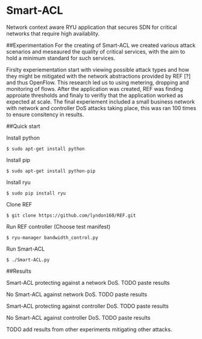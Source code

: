 # Smart-ACL
Network context aware RYU application that secures SDN for critical networks that require high availablity.


##Experimentation
For the creating of Smart-ACL we created various attack scenarios and meseaured the quality of critical services, with the aim to hold a minimum standard for such services.

Firslty experiementation start with viewing possible attack types and how they might be mitigated with the network abstractions provided by REF [?] and thus OpenFlow. This research led us to using metering, dropping and monitoring of flows. After the application was created, REF was finding approiate thresholds and finaly to verifiy that the application worked as expected at scale. The final experiement included a small business network with network and controller DoS attacks taking place, this was ran 100 times to ensure consitency in results.

##Quick start

Install python

`$ sudo apt-get install python`

Install pip

`$ sudo apt-get install python-pip`

Install ryu

`$ sudo pip install ryu`

Clone REF

`$ git clone https://github.com/lyndon160/REF.git`

Run REF controller (Choose test manifest)

`$ ryu-manager bandwidth_control.py`

Run Smart-ACL

`$ ./Smart-ACL.py`

##Results

Smart-ACL protecting against a network DoS.
TODO paste results

No Smart-ACL against network DoS.
TODO paste results

Smart-ACL protecting against controller DoS.
TODO paste results

No Smart-ACL against controller DoS.
TODO paste results

TODO add results from other experiments mitigating other attacks.
